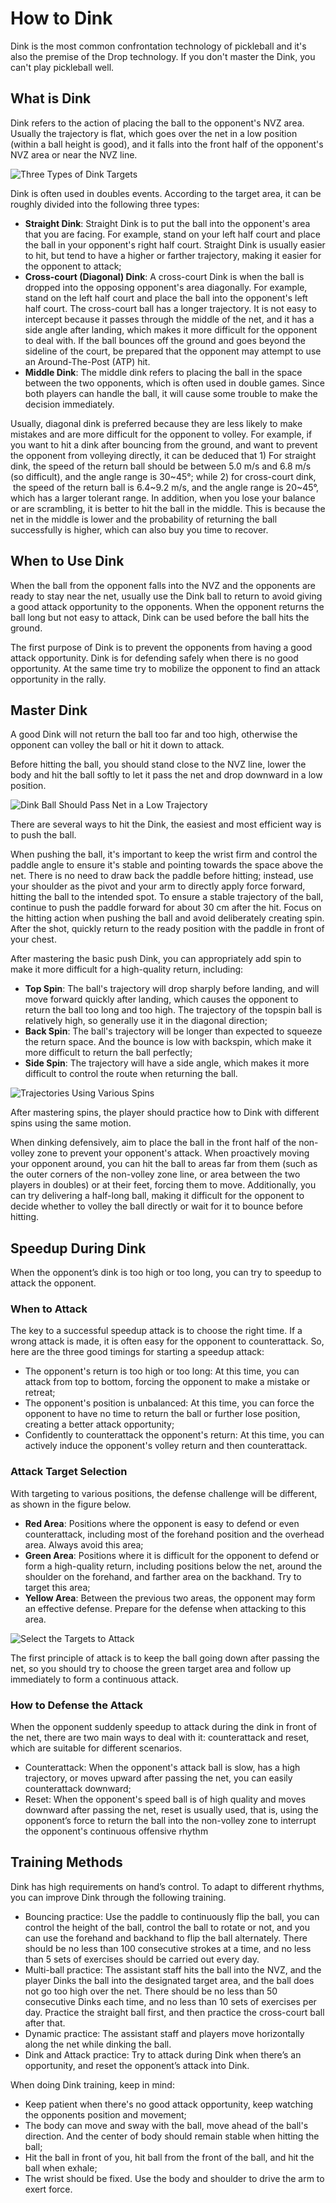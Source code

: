 # How to Dink

Dink is the most common confrontation technology of pickleball and it's also the premise of the Drop technology. If you don't master the Dink, you can't play pickleball well.

## What is Dink

Dink refers to the action of placing the ball to the opponent's NVZ area. Usually the trajectory is flat, which goes over the net in a low position (within a ball height is good), and it falls into the front half of the opponent's NVZ area or near the NVZ line.

![Three Types of Dink Targets](_images/dink-target.png)

Dink is often used in doubles events. According to the target area, it can be roughly divided into the following three types:

* **Straight Dink**: Straight Dink is to put the ball into the opponent's area that you are facing. For example, stand on your left half court and place the ball in your opponent's right half court. Straight Dink is usually easier to hit, but tend to have a higher or farther trajectory, making it easier for the opponent to attack;
* **Cross-court (Diagonal) Dink**: A cross-court Dink is when the ball is dropped into the opposing opponent's area diagonally. For example, stand on the left half court and place the ball into the opponent's left half court. The cross-court ball has a longer trajectory. It is not easy to intercept because it passes through the middle of the net, and it has a side angle after landing, which makes it more difficult for the opponent to deal with. If the ball bounces off the ground and goes beyond the sideline of the court, be prepared that the opponent may attempt to use an Around-The-Post (ATP) hit.
* **Middle Dink**: The middle dink refers to placing the ball in the space between the two opponents, which is often used in double games. Since both players can handle the ball, it will cause some trouble to make the decision immediately.

Usually, diagonal dink is preferred because they are less likely to make mistakes and are more difficult for the opponent to volley. For example, if you want to hit a dink after bouncing from the ground, and want to prevent the opponent from volleying directly, it can be deduced that 1) For straight dink, the speed of the return ball should be between 5.0 m/s and 6.8 m/s (so difficult), and the angle range is 30\~45°; while 2) for cross-court dink,  the speed of the return ball is 6.4\~9.2 m/s, and the angle range is 20\~45°, which has a larger tolerant range. In addition, when you lose your balance or are scrambling, it is better to hit the ball in the middle. This is because the net in the middle is lower and the probability of returning the ball successfully is higher, which can also buy you time to recover.

## When to Use Dink

When the ball from the opponent falls into the NVZ and the opponents are ready to stay near the net, usually use the Dink ball to return to avoid giving a good attack opportunity to the opponents. When the opponent returns the ball long but not easy to attack, Dink can be used before the ball hits the ground.

The first purpose of Dink is to prevent the opponents from having a good attack opportunity. Dink is for defending safely when there is no good opportunity. At the same time try to mobilize the opponent to find an attack opportunity in the rally.

## Master Dink

A good Dink will not return the ball too far and too high, otherwise the opponent can volley the ball or hit it down to attack.

Before hitting the ball, you should stand close to the NVZ line, lower the body and hit the ball softly to let it pass the net and drop downward in a low position.

![Dink Ball Should Pass Net in a Low Trajectory](_images/dink-low.png)

There are several ways to hit the Dink, the easiest and most efficient way is to push the ball.

When pushing the ball, it's important to keep the wrist firm and control the paddle angle to ensure it's stable and pointing towards the space above the net. There is no need to draw back the paddle before hitting; instead, use your shoulder as the pivot and your arm to directly apply force forward, hitting the ball to the intended spot. To ensure a stable trajectory of the ball, continue to push the paddle forward for about 30 cm after the hit. Focus on the hitting action when pushing the ball and avoid deliberately creating spin. After the shot, quickly return to the ready position with the paddle in front of your chest.

After mastering the basic push Dink, you can appropriately add spin to make it more difficult for a high-quality return, including:

* **Top Spin**: The ball's trajectory will drop sharply before landing, and will move forward quickly after landing, which causes the opponent to return the ball too long and too high. The trajectory of the topspin ball is relatively high, so generally use it in the diagonal direction;
* **Back Spin**: The ball's trajectory will be longer than expected to squeeze the return space. And the bounce is low with backspin, which make it more difficult to return the ball perfectly;
* **Side Spin**: The trajectory will have a side angle, which makes it more difficult to control the route when returning the ball.

![Trajectories Using Various Spins](_images/spin-trajectory.png)

After mastering spins, the player should practice how to Dink with different spins using the same motion.

When dinking defensively, aim to place the ball in the front half of the non-volley zone to prevent your opponent's attack. When proactively moving your opponent around, you can hit the ball to areas far from them (such as the outer corners of the non-volley zone line, or area between the two players in doubles) or at their feet, forcing them to move. Additionally, you can try delivering a half-long ball, making it difficult for the opponent to decide whether to volley the ball directly or wait for it to bounce before hitting.

## Speedup During Dink

When the opponent’s dink is too high or too long, you can try to speedup to attack the opponent.

### When to Attack
The key to a successful speedup attack is to choose the right time. If a wrong attack is made, it is often easy for the opponent to counterattack.
So, here are the three good timings for starting a speedup attack:
* The opponent's return is too high or too long: At this time, you can attack from top to bottom, forcing the opponent to make a mistake or retreat;
* The opponent's position is unbalanced: At this time, you can force the opponent to have no time to return the ball or further lose position, creating a better attack opportunity;
* Confidently to counterattack the opponent's return: At this time, you can actively induce the opponent's volley return and then counterattack.

### Attack Target Selection
With targeting to various positions, the defense challenge will be different, as shown in the figure below.

* **Red Area**: Positions where the opponent is easy to defend or even counterattack, including most of the forehand position and the overhead area. Always avoid this area;
* **Green Area**: Positions where it is difficult for the opponent to defend or form a high-quality return, including positions below the net, around the shoulder on the forehand, and farther area on the backhand. Try to target this area;
* **Yellow Area**: Between the previous two areas, the opponent may form an effective defense. Prepare for the defense when attacking to this area.

![Select the Targets to Attack](_images/attack-target.png)

The first principle of attack is to keep the ball going down after passing the net, so you should try to choose the green target area and follow up immediately to form a continuous attack.

### How to Defense the Attack
When the opponent suddenly speedup to attack during the dink in front of the net, there are two main ways to deal with it: counterattack and reset, which are suitable for different scenarios.
* Counterattack: When the opponent's attack ball is slow, has a high trajectory, or moves upward after passing the net, you can easily counterattack downward;
* Reset: When the opponent's speed ball is of high quality and moves downward after passing the net, reset is usually used, that is, using the opponent’s force to return the ball into the non-volley zone to interrupt the opponent's continuous offensive rhythm


## Training Methods

Dink has high requirements on hand’s control. To adapt to different rhythms, you can improve Dink through the following training.

* Bouncing practice: Use the paddle to continuously flip the ball, you can control the height of the ball, control the ball to rotate or not, and you can use the forehand and backhand to flip the ball alternately. There should be no less than 100 consecutive strokes at a time, and no less than 5 sets of exercises should be carried out every day.
* Multi-ball practice: The assistant staff hits the ball into the NVZ, and the player Dinks the ball into the designated target area, and the ball does not go too high over the net. There should be no less than 50 consecutive Dinks each time, and no less than 10 sets of exercises per day. Practice the straight ball first, and then practice the cross-court ball after that.
* Dynamic practice: The assistant staff and players move horizontally along the net while dinking the ball.
* Dink and Attack practice: Try to attack during Dink when there’s an opportunity, and reset the opponent’s attack into Dink.

When doing Dink training, keep in mind:

* Keep patient when there's no good attack opportunity, keep watching the opponents position and movement;
* The body can move and sway with the ball, move ahead of the ball's direction. And the center of body should remain stable when hitting the ball;
* Hit the ball in front of you, hit ball from the front of the ball, and hit the ball when exhale;
* The wrist should be fixed. Use the body and shoulder to drive the arm to exert force.
